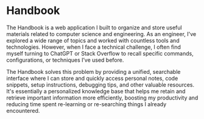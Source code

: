 # Handbook

The Handbook is a web application I built to organize and store useful materials related to computer science and engineering. As an engineer, I've explored a wide range of topics and worked with countless tools and technologies. However, when I face a technical challenge, I often find myself turning to ChatGPT or Stack Overflow to recall specific commands, configurations, or techniques I’ve used before.

The Handbook solves this problem by providing a unified, searchable interface where I can store and quickly access personal notes, code snippets, setup instructions, debugging tips, and other valuable resources. It's essentially a personalized knowledge base that helps me retain and retrieve important information more efficiently, boosting my productivity and reducing time spent re-learning or re-searching things I already encountered.
